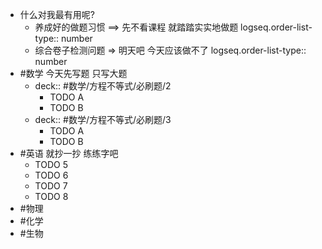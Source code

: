 - 什么对我最有用呢?
	- 养成好的做题习惯 ==> 先不看课程 就踏踏实实地做题
	  logseq.order-list-type:: number
	- 综合卷子检测问题 => 明天吧 今天应该做不了
	  logseq.order-list-type:: number
- #数学 今天先写题 只写大题
	- deck:: #数学/方程不等式/必刷题/2
		- TODO A
		- TODO B
	- deck:: #数学/方程不等式/必刷题/3
		- TODO A
		- TODO B
- #英语 就抄一抄 练练字吧
	- TODO 5
	- TODO 6
	- TODO 7
	- TODO 8
- #物理
- #化学
- #生物